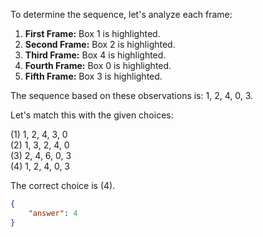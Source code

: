 To determine the sequence, let's analyze each frame:

1. **First Frame:** Box 1 is highlighted.
2. **Second Frame:** Box 2 is highlighted.
3. **Third Frame:** Box 4 is highlighted.
4. **Fourth Frame:** Box 0 is highlighted.
5. **Fifth Frame:** Box 3 is highlighted.

The sequence based on these observations is: 1, 2, 4, 0, 3.

Let's match this with the given choices:

(1) 1, 2, 4, 3, 0  
(2) 1, 3, 2, 4, 0  
(3) 2, 4, 6, 0, 3  
(4) 1, 2, 4, 0, 3  

The correct choice is (4).

```json
{
    "answer": 4
}
```